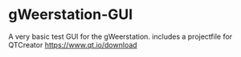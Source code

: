 # gWeerstation-GUI

A very basic test GUI for the gWeerstation.
includes a projectfile for QTCreator https://www.qt.io/download
